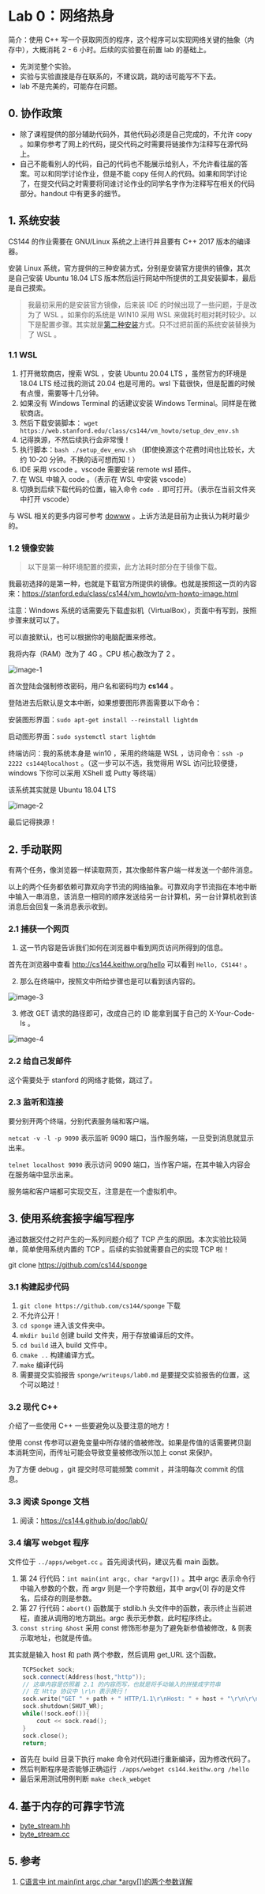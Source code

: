 # Lab 0：网络热身

简介：使用 C++ 写一个获取网页的程序，这个程序可以实现网络关键的抽象（内存中），大概消耗 2 - 6 小时。后续的实验要在前置 lab 的基础上。

* 先浏览整个实验。
* 实验与实验直接是存在联系的，不建议跳，跳的话可能写不下去。
* lab 不是完美的，可能存在问题。

## 0. 协作政策

* 除了课程提供的部分辅助代码外，其他代码必须是自己完成的，不允许 copy 。如果你参考了网上的代码，提交代码之时需要将链接作为注释写在源代码上。
* 自己不能看别人的代码，自己的代码也不能展示给别人，不允许看往届的答案。可以和同学讨论作业，但是不能 copy 任何人的代码。如果和同学讨论了，在提交代码之时需要将同谁讨论作业的同学名字作为注释写在相关的代码部分。handout 中有更多的细节。

## 1. 系统安装 

CS144 的作业需要在 GNU/Linux 系统之上进行并且要有 C++ 2017 版本的编译器。

安装 Linux 系统，官方提供的三种安装方式，分别是安装官方提供的镜像，其次是自己安装 Ubuntu 18.04 LTS 版本然后运行网站中所提供的工具安装脚本，最后是自己摸索。

> 我最初采用的是安装官方镜像，后来装 IDE 的时候出现了一些问题，于是改为了 WSL 。如果你的系统是 WIN10 采用 WSL 来做耗时相对耗时较少。以下是配置步骤。其实就是[第二种安装](https://stanford.edu/class/cs144/vm_howto/vm-howto-iso.html)方式。只不过把前面的系统安装替换为了 WSL 。

### 1.1 WSL


1. 打开微软商店，搜索 WSL ，安装 Ubuntu 20.04 LTS ，虽然官方的环境是 18.04 LTS 经过我的测试 20.04 也是可用的。wsl 下载很快，但是配置的时候有点慢，需要等十几分钟。
2. 如果没有 Windows Terminal 的话建议安装 Windows Terminal。同样是在微软商店。
3. 然后下载安装脚本： `wget https://web.stanford.edu/class/cs144/vm_howto/setup_dev_env.sh `
4. 记得换源，不然后续执行会非常慢！
5. 执行脚本：`bash ./setup_dev_env.sh` （即使换源这个花费时间也比较长，大约 10-20 分钟。不换的话可想而知！）
6. IDE 采用 vscode 。vscode 需要安装 remote wsl 插件。
7. 在 WSL 中输入 code 。（表示在 WSL 中安装 vscode）
8. 切换到后续下载代码的位置，输入命令 `code .` 即可打开。（表示在当前文件夹中打开 vscode）

与 WSL 相关的更多内容可参考 [dowww](https://github.com/spencerwooo/dowww) 。上诉方法是目前为止我认为耗时最少的。

### 1.2 镜像安装

> 以下是第一种环境配置的摸索，此方法耗时部分在于镜像下载。

我最初选择的是第一种，也就是下载官方所提供的镜像。也就是按照这一页的内容来：https://stanford.edu/class/cs144/vm_howto/vm-howto-image.html

注意：Windows 系统的话需要先下载虚拟机（VirtualBox），页面中有写到，按照步骤来就可以了。

可以直接默认，也可以根据你的电脑配置来修改。

我将内存（RAM）改为了 4G 。CPU 核心数改为了 2 。

![image-1](https://cdn.jsdelivr.net/gh/weijiew/pic@master/images/image.6dmk7hpxcmo0.png)

首次登陆会强制修改密码，用户名和密码均为 **cs144** 。

登陆进去后默认是文本中断，如果想要图形界面需要以下命令：

安装图形界面：`sudo apt-get install --reinstall lightdm`

启动图形界面：`sudo systemctl start lightdm`

终端访问：我的系统本身是 win10 ，采用的终端是 WSL ，访问命令：`ssh -p 2222 cs144@localhost` 。（这一步可以不选，我觉得用 WSL 访问比较便捷，windows 下你可以采用 XShell 或 Putty 等终端）

该系统其实就是 Ubuntu 18.04 LTS

![image-2](https://cdn.jsdelivr.net/gh/weijiew/pic@master/images/image.41e5ycv81yy0.png)

最后记得换源！

## 2. 手动联网

有两个任务，像浏览器一样读取网页，其次像邮件客户端一样发送一个邮件消息。

以上的两个任务都依赖可靠双向字节流的网络抽象。可靠双向字节流指在本地中断中输入一串消息，该消息一相同的顺序发送给另一台计算机，另一台计算机收到该消息后会回复一条消息表示收到。

### 2.1 捕获一个网页

1. 这一节内容是告诉我们如何在浏览器中看到网页访问所得到的信息。

首先在浏览器中查看 http://cs144.keithw.org/hello 可以看到 `Hello, CS144!` 。


2. 那么在终端中，按照文中所给步骤也是可以看到该内容的。

![image-3](https://cdn.jsdelivr.net/gh/weijiew/pic@master/images/image.5070rpwtdig0.png)


3. 修改 GET 请求的路径即可，改成自己的 ID 能拿到属于自己的 X-Your-Code-Is 。

![image-4](https://cdn.jsdelivr.net/gh/weijiew/pic@master/images/image.70o0sngyzc40.png)


### 2.2 给自己发邮件

这个需要处于 stanford 的网络才能做，跳过了。

### 2.3 监听和连接

要分别开两个终端，分别代表服务端和客户端。

`netcat -v -l -p 9090` 表示监听 9090 端口，当作服务端，一旦受到消息就显示出来。

`telnet localhost 9090` 表示访问 9090 端口，当作客户端，在其中输入内容会在服务端中显示出来。

服务端和客户端都可实现交互，注意是在一个虚拟机中。

## 3. 使用系统套接字编写程序

通过数据交付之时产生的一系列问题介绍了 TCP 产生的原因。本次实验比较简单，简单使用系统内置的 TCP 。后续的实验就需要自己的实现 TCP 啦！

git clone https://github.com/cs144/sponge

### 3.1 构建起步代码

1. `git clone https://github.com/cs144/sponge` 下载
2. 不允许公开！
3. `cd sponge` 进入该文件夹中。
4. `mkdir build` 创建 build 文件夹，用于存放编译后的文件。
5. `cd build` 进入 build 文件中。
6. `cmake ..` 构建编译方式。
7. `make` 编译代码
8. 需要提交实验报告 `sponge/writeups/lab0.md` 是要提交实验报告的位置，这个可以略过！

### 3.2 现代 C++

介绍了一些使用 C++ 一些要避免以及要注意的地方！

使用 const 传参可以避免变量中所存储的值被修改。如果是传值的话需要拷贝副本消耗空间，而传址可能会导致变量被修改所以加上 const 来保护。

为了方便 debug ，git 提交时尽可能频繁 commit ，并注明每次 commit 的信息。

### 3.3 阅读 Sponge 文档

1. 阅读：https://cs144.github.io/doc/lab0/


### 3.4 编写 webget 程序

文件位于 `../apps/webget.cc` 。首先阅读代码，建议先看 main 函数。

1. 第 24 行代码：`int main(int argc, char *argv[])` 。其中 argc 表示命令行中输入参数的个数，而 argv 则是一个字符数组，其中 argv[0] 存的是文件名，后续存的则是参数。
2. 第 27 行代码：`abort()` 函数属于 stdlib.h 头文件中的函数，表示终止当前进程，直接从调用的地方跳出。argc 表示无参数，此时程序终止。
3. `const string &host` 采用 const 修饰形参是为了避免新参值被修改，& 则表示取地址，也就是传值。

其实就是输入 host 和 path 两个参数，然后调用 get_URL 这个函数。

```cpp
    TCPSocket sock;
    sock.connect(Address(host,"http"));
    // 这串内容是仿照着 2.1 的内容而写，也就是将手动输入的拼接成字符串
    // 在 Http 协议中 \r\n 表示换行！
    sock.write("GET " + path + " HTTP/1.1\r\nHost: " + host + "\r\n\r\n");
    sock.shutdown(SHUT_WR);
    while(!sock.eof()){
        cout << sock.read();
    }
    sock.close();
    return;
```

* 首先在 build 目录下执行 make 命令对代码进行重新编译，因为修改代码了。
* 然后判断程序是否能够正确运行 `./apps/webget cs144.keithw.org /hello` 
* 最后采用测试用例判断 `make check_webget`

## 4. 基于内存的可靠字节流

* [byte_stream.hh](https://github.com/weijiew/TCP/blob/main/libsponge/byte_stream.hh)
* [byte_stream.cc](https://github.com/weijiew/TCP/blob/main/libsponge/byte_stream.cc)

## 5. 参考

1. [C语言中 int main(int argc,char *argv[])的两个参数详解](https://blog.csdn.net/weixin_40539125/article/details/82585792)
